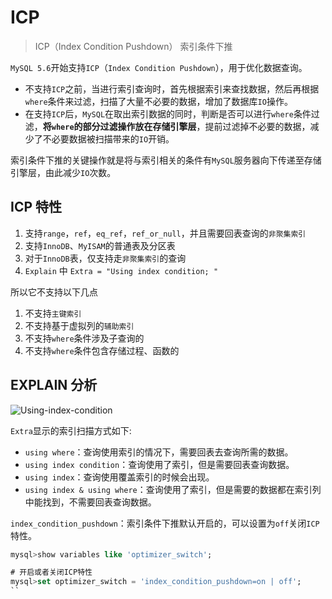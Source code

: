 # ICP

> ICP（Index Condition Pushdown） 索引条件下推

`MySQL 5.6`开始支持`ICP`（`Index Condition Pushdown`），用于优化数据查询。 

- 不支持`ICP`之前，当进行索引查询时，首先根据索引来查找数据，然后再根据`where`条件来过滤，扫描了大量不必要的数据，增加了数据库`IO`操作。
- 在支持`ICP`后，`MySQL`在取出索引数据的同时，判断是否可以进行`where`条件过滤，**将`where`的部分过滤操作放在存储引擎层**，提前过滤掉不必要的数据，减少了不必要数据被扫描带来的`IO`开销。
 
 索引条件下推的关键操作就是将与索引相关的条件有`MySQL`服务器向下传递至存储引擎层，由此减少`IO`次数。
 
## ICP 特性
 
 1. 支持`range`，`ref`，`eq_ref`，`ref_or_null`，并且需要回表查询的`非聚集索引`
 2. 支持`InnoDB`、`MyISAM`的普通表及分区表
 3. 对于`InnoDB`表，仅支持走`非聚集索引`的查询
 4. `Explain` 中 `Extra = "Using index condition; "`
 
 所以它不支持以下几点
 1. 不支持`主键索引`
 2. 不支持基于虚拟列的`辅助索引`
 3. 不支持`where`条件涉及子查询的
 4. 不支持`where`条件包含存储过程、函数的
 
## EXPLAIN 分析
 
 ![Using-index-condition](/img/mysql/Using-index-condition.png)
 
 `Extra`显示的索引扫描方式如下:
 - `using where`：查询使用索引的情况下，需要回表去查询所需的数据。
 - `using index condition`：查询使用了索引，但是需要回表查询数据。
 - `using index`：查询使用覆盖索引的时候会出现。
 - `using index & using where`：查询使用了索引，但是需要的数据都在索引列中能找到，不需要回表查询数据。
 
`index_condition_pushdown`：索引条件下推默认开启的，可以设置为`off`关闭`ICP`特性。
```sql
mysql>show variables like 'optimizer_switch';

# 开启或者关闭ICP特性
mysql>set optimizer_switch = 'index_condition_pushdown=on | off';
``